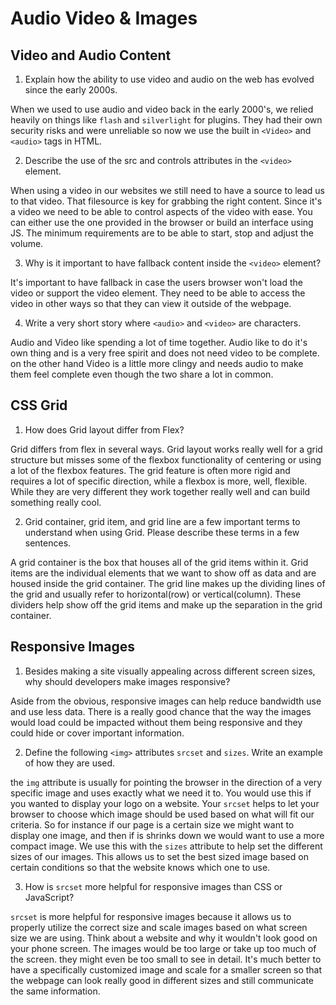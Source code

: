 # Audio Video & Images

## Video and Audio Content

1. Explain how the ability to use video and audio on the web has evolved since the early 2000s.

When we used to use audio and video back in the early 2000's, we relied heavily on things like `flash` and `silverlight` for plugins. They had their own security risks and were unreliable so now we use the built in `<Video>` and `<audio>` tags in HTML.

2. Describe the use of the src and controls attributes in the `<video>` element.

When using a video in our websites we still need to have a source to lead us to that video. That filesource is key for grabbing the right content. Since it's a video we need to be able to control aspects of the video with ease. You can either use the one provided in the browser or build an interface using JS. The minimum requirements are to be able to start, stop and adjust the volume.

3. Why is it important to have fallback content inside the `<video>` element?

It's important to have fallback in case the users browser won't load the video or support the video element. They need to be able to access the video in other ways so that they can view it outside of the webpage.

4. Write a very short story where `<audio>` and `<video>` are characters.

Audio and Video like spending a lot of time together. Audio like to do it's own thing and is a very free spirit and does not need video to be complete. on the other hand Video is a little more clingy and needs audio to make them feel complete even though the two share a lot in common.

## CSS Grid

1. How does Grid layout differ from Flex?

Grid differs from flex in several ways. Grid layout works really well for a grid structure but misses some of the flexbox functionality of centering or using a lot of the flexbox features. The grid feature is often more rigid and requires a lot of specific direction, while a flexbox is more, well, flexible. While they are very different they work together really well and can build something really cool.

2. Grid container, grid item, and grid line are a few important terms to understand when using Grid. Please describe these terms in a few sentences.

A grid container is the box that houses all of the grid items within it. Grid items are the individual elements that we want to show off as data and are housed inside the grid container. The grid line makes up the dividing lines of the grid and usually refer to horizontal(row) or vertical(column). These dividers help show off the grid items and make up the separation in the grid container.

## Responsive Images

1. Besides making a site visually appealing across different screen sizes, why should developers make images responsive?

Aside from the obvious, responsive images can help reduce bandwidth use and use less data. There is a really good chance that the way the images would load could be impacted without them being responsive and they could hide or cover important information.

2. Define the following `<img>` attributes `srcset` and `sizes`. Write an example of how they are used.

the `img` attribute is usually for pointing the browser in the direction of a very specific image and uses exactly what we need it to. You would use this if you wanted to display your logo on a website. Your `srcset` helps to let your browser to choose which image should be used based on what will fit our criteria. So for instance if our page is a certain size we might want to display one image, and then if is shrinks down we would want to use a more compact image. We use this with the `sizes` attribute to help set the different sizes of our images. This allows us to set the best sized image based on certain conditions so that the website knows which one to use.

3. How is `srcset` more helpful for responsive images than CSS or JavaScript?

`srcset` is more helpful for responsive images because it allows us to properly utilize the correct size and scale images based on what screen size we are using.
Think about a website and why it wouldn't look good on your phone screen. The images would be too large or take up too much of the screen. they might even be too small to see in detail. It's much better to have a specifically customized image and scale for a smaller screen so that the webpage can look really good in different sizes and still communicate the same information.